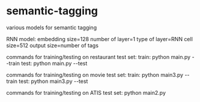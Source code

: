# semantic-tagging
various models for semantic tagging

RNN model:
embedding size=128
number of layer=1
type of layer=RNN
cell size=512
output size=number of tags

commands for training/testing on restaurant test set:
train: python main.py --train
test: python main.py --test

commands for training/testing on movie test set:
train: python main3.py --train
test: python main3.py --test

commands for training/testing on ATIS test set:
python main2.py
